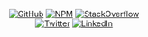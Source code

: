 <p align="center">
  <a href="https://github.com/nchutchind"><img src="https://img.shields.io/github/followers/nchutchind.svg?label=Follow&style=for-the-badge&logo=GitHub" alt="GitHub"></a>
  <a href="https://www.npmjs.com/settings/nchutchind/packages"><img src="https://img.shields.io/endpoint?style=for-the-badge&logo=npm&url=https://runkit.io/fezvrasta/combined-npm-downloads/1.0.0?packages=cordova-plugin-streaming-media,cordova-plugin-app-launcher,vue-outside-events" alt="NPM"></a>
  <a href="https://stackoverflow.com/users/24246/buns-of-aluminum"><img src="https://img.shields.io/stackexchange/stackoverflow/r/24246?logo=stackoverflow&style=for-the-badge" alt="StackOverflow"></a>
	<br/>
	<a href="https://twitter.com/BunsOfAluminum"><img src="https://img.shields.io/twitter/follow/BunsOfAluminum?label=Twitter&style=social&color=1DA1F2" alt="Twitter"></a>
	<a href="https://www.linkedin.com/in/nchutchind"><img src="https://img.shields.io/static/v1?style=social&label=LinkedIn&message=%20&color=blue&logo=linkedin" alt="LinkedIn"></a>
</p>
